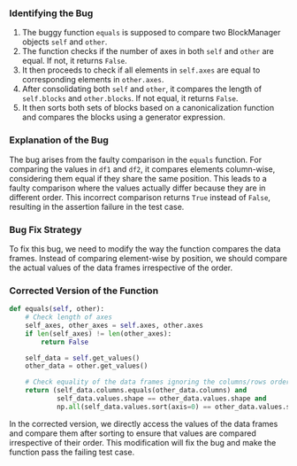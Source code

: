 ### Identifying the Bug
1. The buggy function `equals` is supposed to compare two BlockManager objects `self` and `other`. 
2. The function checks if the number of axes in both `self` and `other` are equal. If not, it returns `False`.
3. It then proceeds to check if all elements in `self.axes` are equal to corresponding elements in `other.axes`.
4. After consolidating both `self` and `other`, it compares the length of `self.blocks` and `other.blocks`. If not equal, it returns `False`.
5. It then sorts both sets of blocks based on a canonicalization function and compares the blocks using a generator expression.

### Explanation of the Bug
The bug arises from the faulty comparison in the `equals` function. For comparing the values in `df1` and `df2`, it compares elements column-wise, considering them equal if they share the same position. This leads to a faulty comparison where the values actually differ because they are in different order. This incorrect comparison returns `True` instead of `False`, resulting in the assertion failure in the test case.

### Bug Fix Strategy
To fix this bug, we need to modify the way the function compares the data frames. Instead of comparing element-wise by position, we should compare the actual values of the data frames irrespective of the order.

### Corrected Version of the Function
```python
def equals(self, other):
    # Check length of axes
    self_axes, other_axes = self.axes, other.axes
    if len(self_axes) != len(other_axes):
        return False

    self_data = self.get_values()
    other_data = other.get_values()

    # Check equality of the data frames ignoring the columns/rows order
    return (self_data.columns.equals(other_data.columns) and
            self_data.values.shape == other_data.values.shape and
            np.all(self_data.values.sort(axis=0) == other_data.values.sort(axis=0)))
```

In the corrected version, we directly access the values of the data frames and compare them after sorting to ensure that values are compared irrespective of their order. This modification will fix the bug and make the function pass the failing test case.